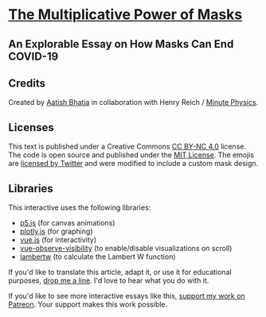 # [The Multiplicative Power of Masks](https://aatishb.com/maskmath/)
## An Explorable Essay on How Masks Can End COVID-19

## Credits
Created by [Aatish Bhatia](https://aatishb.com/) in collaboration with Henry Reich / [Minute Physics](http://www.youtube.com/minutephysics).

## Licenses
This text is published under a Creative Commons [CC BY-NC 4.0](https://creativecommons.org/licenses/by-nc/4.0/) license. The code is open source and published under the [MIT License](https://github.com/aatishb/maskmath/blob/master/LICENSE). The emojis are [licensed by Twitter](https://twemoji.twitter.com/) and were modified to include a custom mask design. 

## Libraries
This interactive uses the following libraries:
- [p5.js](https://p5js.org/) (for canvas animations)
- [plotly.js](https://plotly.com/javascript/) (for graphing)
- [vue.js](https://vuejs.org/) (for interactivity)
- [vue-observe-visibility](https://github.com/Akryum/vue-observe-visibility) (to enable/disable visualizations on scroll)
- [lambertw](https://github.com/protobi/lambertw) (to calculate the Lambert W function)

If you'd like to translate this article, adapt it, or use it for educational purposes, [drop me a line](https://aatishb.com/). I'd love to hear what you do with it.

If you'd like to see more interactive essays like this, [support my work on Patreon](https://www.patreon.com/aatishb). Your support makes this work possible. 
